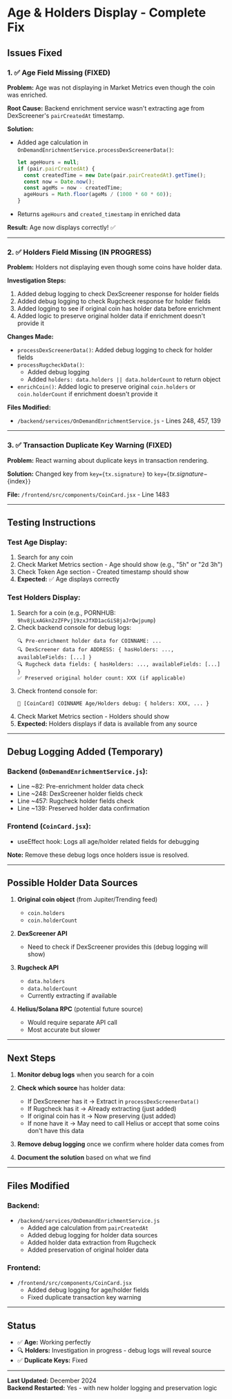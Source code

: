 # Age & Holders Display - Complete Fix

## Issues Fixed

### 1. ✅ Age Field Missing (FIXED)
**Problem:** Age was not displaying in Market Metrics even though the coin was enriched.

**Root Cause:** Backend enrichment service wasn't extracting age from DexScreener's `pairCreatedAt` timestamp.

**Solution:**
- Added age calculation in `OnDemandEnrichmentService.processDexScreenerData()`:
  ```javascript
  let ageHours = null;
  if (pair.pairCreatedAt) {
    const createdTime = new Date(pair.pairCreatedAt).getTime();
    const now = Date.now();
    const ageMs = now - createdTime;
    ageHours = Math.floor(ageMs / (1000 * 60 * 60));
  }
  ```
- Returns `ageHours` and `created_timestamp` in enriched data

**Result:** Age now displays correctly! ✅

---

### 2. ✅ Holders Field Missing (IN PROGRESS)
**Problem:** Holders not displaying even though some coins have holder data.

**Investigation Steps:**
1. Added debug logging to check DexScreener response for holder fields
2. Added debug logging to check Rugcheck response for holder fields  
3. Added logging to see if original coin has holder data before enrichment
4. Added logic to preserve original holder data if enrichment doesn't provide it

**Changes Made:**
- `processDexScreenerData()`: Added debug logging to check for holder fields
- `processRugcheckData()`: 
  - Added debug logging
  - Added `holders: data.holders || data.holderCount` to return object
- `enrichCoin()`: Added logic to preserve original `coin.holders` or `coin.holderCount` if enrichment doesn't provide it

**Files Modified:**
- `/backend/services/OnDemandEnrichmentService.js` - Lines 248, 457, 139

---

### 3. ✅ Transaction Duplicate Key Warning (FIXED)
**Problem:** React warning about duplicate keys in transaction rendering.

**Solution:** Changed key from `key={tx.signature}` to `key={`${tx.signature}-${index}`}`

**File:** `/frontend/src/components/CoinCard.jsx` - Line 1483

---

## Testing Instructions

### Test Age Display:
1. Search for any coin
2. Check Market Metrics section - Age should show (e.g., "5h" or "2d 3h")
3. Check Token Age section - Created timestamp should show
4. **Expected:** ✅ Age displays correctly

### Test Holders Display:
1. Search for a coin (e.g., PORNHUB: `9hv8jLxAGkn2zZFPvj19zxJfXD1acGiS8jaJrQwjpump`)
2. Check backend console for debug logs:
   ```
   🔍 Pre-enrichment holder data for COINNAME: ...
   🔍 DexScreener data for ADDRESS: { hasHolders: ..., availableFields: [...] }
   🔍 Rugcheck data fields: { hasHolders: ..., availableFields: [...] }
   ✅ Preserved original holder count: XXX (if applicable)
   ```
3. Check frontend console for:
   ```
   🐛 [CoinCard] COINNAME Age/Holders debug: { holders: XXX, ... }
   ```
4. Check Market Metrics section - Holders should show
5. **Expected:** Holders displays if data is available from any source

---

## Debug Logging Added (Temporary)

### Backend (`OnDemandEnrichmentService.js`):
- Line ~82: Pre-enrichment holder data check
- Line ~248: DexScreener holder fields check
- Line ~457: Rugcheck holder fields check
- Line ~139: Preserved holder data confirmation

### Frontend (`CoinCard.jsx`):
- useEffect hook: Logs all age/holder related fields for debugging

**Note:** Remove these debug logs once holders issue is resolved.

---

## Possible Holder Data Sources

1. **Original coin object** (from Jupiter/Trending feed)
   - `coin.holders`
   - `coin.holderCount`
   
2. **DexScreener API**
   - Need to check if DexScreener provides this (debug logging will show)
   
3. **Rugcheck API**
   - `data.holders`
   - `data.holderCount`
   - Currently extracting if available

4. **Helius/Solana RPC** (potential future source)
   - Would require separate API call
   - Most accurate but slower

---

## Next Steps

1. **Monitor debug logs** when you search for a coin
2. **Check which source** has holder data:
   - If DexScreener has it → Extract in `processDexScreenerData()`
   - If Rugcheck has it → Already extracting (just added)
   - If original coin has it → Now preserving (just added)
   - If none have it → May need to call Helius or accept that some coins don't have this data

3. **Remove debug logging** once we confirm where holder data comes from

4. **Document the solution** based on what we find

---

## Files Modified

### Backend:
- `/backend/services/OnDemandEnrichmentService.js`
  - Added age calculation from `pairCreatedAt`
  - Added debug logging for holder data sources
  - Added holder data extraction from Rugcheck
  - Added preservation of original holder data

### Frontend:
- `/frontend/src/components/CoinCard.jsx`
  - Added debug logging for age/holder fields
  - Fixed duplicate transaction key warning

---

## Status

- ✅ **Age:** Working perfectly
- 🔍 **Holders:** Investigation in progress - debug logs will reveal source
- ✅ **Duplicate Keys:** Fixed

---

**Last Updated:** December 2024  
**Backend Restarted:** Yes - with new holder logging and preservation logic
